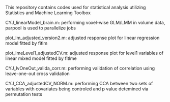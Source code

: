 This repository contains codes used for statistical analysis utilizing Statistics and Machine Learning Toolbox


CYJ_linearModel_brain.m:             performing voxel-wise GLM/LMM in volume data, parpool is used to parallelize jobs

plot_lm_adjusted_version2.m:   adjusted response plot for linear regression model fitted by fitlm

plot_lmeLevel1_adjustedCV.m:   adjusted response plot for level1 variables of linear mixed model fitted by fitlme

CYJ_lvOneOut_valida_corr.m:    performing validation of correlation using leave-one-out cross validation

CYJ_CCA_adjustedCV_NORM.m:     performing CCA between two sets of variables with covariates being controled and p value detemined via permutation tests




